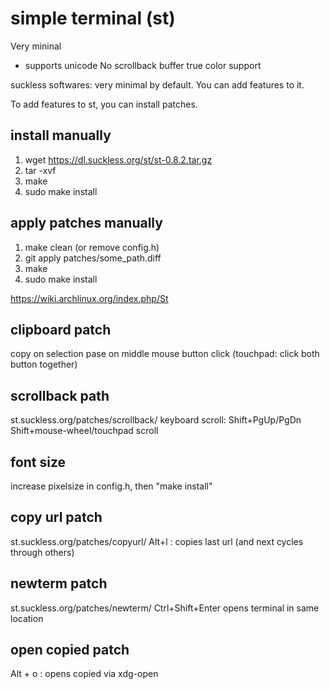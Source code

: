 # simple terminal (st)
Very mininal
- supports unicode
No scrollback buffer
true color support


suckless softwares: very minimal by default. You can add features to it.

To add features to st, you can install patches.

## install manually
1. wget https://dl.suckless.org/st/st-0.8.2.tar.gz
2. tar -xvf <file>
3. make
4. sudo make install

## apply patches manually
1. make clean (or remove config.h)
2. git apply patches/some_path.diff
3. make
4. sudo make install

https://wiki.archlinux.org/index.php/St


## clipboard patch
copy on selection
pase on middle mouse button click (touchpad: click both button together)


## scrollback path
st.suckless.org/patches/scrollback/
keyboard scroll: Shift+PgUp/PgDn
Shift+mouse-wheel/touchpad scroll

## font size
increase pixelsize in config.h, then "make install"


## copy url patch
st.suckless.org/patches/copyurl/
Alt+l : copies last url (and next cycles through others)

## newterm patch
st.suckless.org/patches/newterm/
Ctrl+Shift+Enter opens terminal in same location

## open copied patch
Alt + o : opens copied via xdg-open

